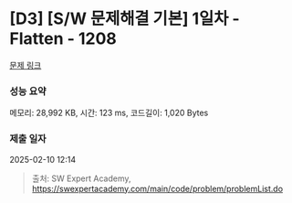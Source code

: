 # [D3] [S/W 문제해결 기본] 1일차 - Flatten - 1208 

[문제 링크](https://swexpertacademy.com/main/code/problem/problemDetail.do?contestProbId=AV139KOaABgCFAYh) 

### 성능 요약

메모리: 28,992 KB, 시간: 123 ms, 코드길이: 1,020 Bytes

### 제출 일자

2025-02-10 12:14



> 출처: SW Expert Academy, https://swexpertacademy.com/main/code/problem/problemList.do